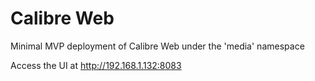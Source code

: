 # Calibre Web

Minimal MVP deployment of Calibre Web under the 'media' namespace

Access the UI at <http://192.168.1.132:8083>
